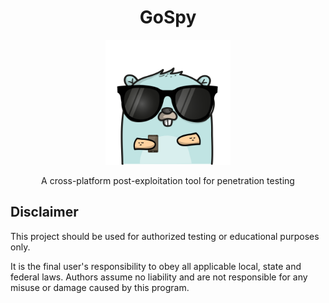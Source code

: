 <h1 align="center" style="font-weight: bold">GoSpy</h1>

<p align="center">
  <img height=200 width=200 src="./icon.png"/>
</p>

<p align="center">A cross-platform post-exploitation tool for penetration testing</p>

## Disclaimer

This project should be used for authorized testing or educational purposes only.

It is the final user's responsibility to obey all applicable local, state and federal laws.
Authors assume no liability and are not responsible for any misuse or damage caused by this program.
